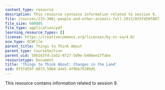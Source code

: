 ```yaml
---
content_type: resource
description: This resource contains information related to session 9.
file: /courses/21h-380j-people-and-other-animals-fall-2013/8f5fd59f8073500444d14f9bb79389d5_MIT21H_380F13_read_notes09.pdf
file_size: 600885
file_type: application/pdf
learning_resource_types: []
license: https://creativecommons.org/licenses/by-nc-sa/4.0/
ocw_type: OCWFile
parent_title: Things to Think About
parent_type: CourseSection
parent_uid: 580183fd-2a52-0727-5d9e-b486ee17fabe
resourcetype: Document
title: 'Things to Think About: Changes in the Land'
uid: 8f5fd59f-8073-5004-44d1-4f9bb79389d5
---
```

This resource contains information related to session 9.